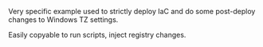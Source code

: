 Very specific example used to strictly deploy IaC and do some post-deploy changes to Windows TZ settings.

Easily copyable to run scripts, inject registry changes.